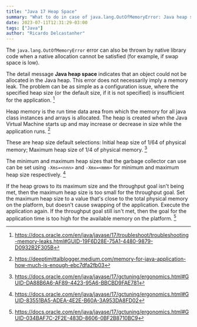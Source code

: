 ```yaml
---
title: "Java 17 Heap Space"
summary: "What to do in case of java.lang.OutOfMemoryError: Java heap space on Java 17"
date: 2023-07-11T12:31:29-03:00
tags: ["Java"]
author: "Ricardo Delcastanher"
---
```


The `java.lang.OutOfMemoryError` error can also be thrown by native library code when a native allocation cannot be satisfied (for example, if swap space is low).

The detail message **Java heap space** indicates that an object could not be allocated in the Java heap. This error does not necessarily imply a memory leak. The problem can be as simple as a configuration issue, where the specified heap size (or the default size, if it is not specified) is insufficient for the application. [^1]

[^1]: https://docs.oracle.com/en/java/javase/17/troubleshoot/troubleshooting-memory-leaks.html#GUID-19F6D28E-75A1-4480-9879-D0932B2F305B

Heap memory is the run time data area from which the memory for all java class instances and arrays is allocated. The heap is created when the Java Virtual Machine starts up and may increase or decrease in size while the application runs. [^2]

[^2]: https://deeptimittalblogger.medium.com/memory-for-java-application-how-much-is-enough-ebc7dfa2fb03

These are heap size default selections: Initial heap size of 1/64 of physical memory; Maximum heap size of 1/4 of physical memory. [^3]

[^3]: https://docs.oracle.com/en/java/javase/17/gctuning/ergonomics.html#GUID-DA88B6A6-AF89-4423-95A6-BBCBD9FAE781

The minimum and maximum heap sizes that the garbage collector can use can be set using `-Xms=<nnn>` and `-Xmx=<mmm>` for minimum and maximum heap size respectively. [^4]

[^4]: https://docs.oracle.com/en/java/javase/17/gctuning/ergonomics.html#GUID-83551BA5-ADEA-4E2E-B60A-3A953DA8FD02

If the heap grows to its maximum size and the throughput goal isn't being met, then the maximum heap size is too small for the throughput goal. Set the maximum heap size to a value that's close to the total physical memory on the platform, but doesn't cause swapping of the application. Execute the application again. If the throughput goal still isn't met, then the goal for the application time is too high for the available memory on the platform. [^5]

[^5]: https://docs.oracle.com/en/java/javase/17/gctuning/ergonomics.html#GUID-034BAF7C-2F2E-483D-8606-0BF2B8710BC9